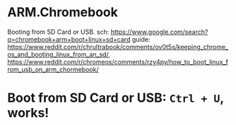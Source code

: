 # ARM.Chromebook
Booting from SD Card or USB. sch: https://www.google.com/search?q=chromebook+arm+boot+linux+sd+card guide: https://www.reddit.com/r/chrultrabook/comments/ov0t5s/keeping_chrome_os_and_booting_linux_from_an_sd/, https://www.reddit.com/r/chromeos/comments/rzy4py/how_to_boot_linux_from_usb_on_arm_chormebook/

# Boot from SD Card or USB: `Ctrl + U`, works!
